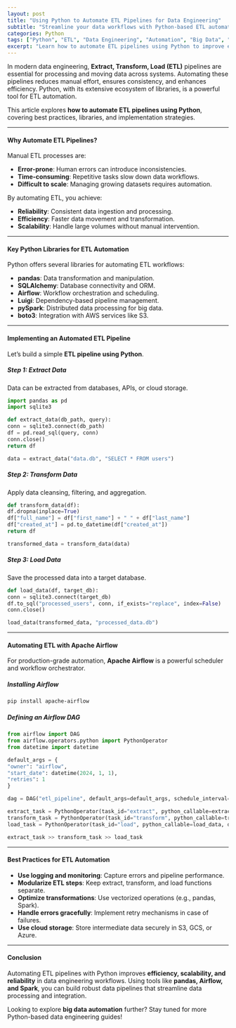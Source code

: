 ```yaml
---
layout: post
title: "Using Python to Automate ETL Pipelines for Data Engineering"
subtitle: "Streamline your data workflows with Python-based ETL automation"
categories: Python
tags: ["Python", "ETL", "Data Engineering", "Automation", "Big Data", "Pipelines"]
excerpt: "Learn how to automate ETL pipelines using Python to improve efficiency, scalability, and reliability in data engineering workflows."
---
```




In modern data engineering, **Extract, Transform, Load (ETL)** pipelines are essential for processing and moving data across systems. Automating these pipelines reduces manual effort, ensures consistency, and enhances efficiency. Python, with its extensive ecosystem of libraries, is a powerful tool for ETL automation.

This article explores **how to automate ETL pipelines using Python**, covering best practices, libraries, and implementation strategies.

---

#### Why Automate ETL Pipelines?

Manual ETL processes are:

- **Error-prone**: Human errors can introduce inconsistencies.
- **Time-consuming**: Repetitive tasks slow down data workflows.
- **Difficult to scale**: Managing growing datasets requires automation.

By automating ETL, you achieve:

- **Reliability**: Consistent data ingestion and processing.
- **Efficiency**: Faster data movement and transformation.
- **Scalability**: Handle large volumes without manual intervention.

---

#### Key Python Libraries for ETL Automation

Python offers several libraries for automating ETL workflows:

- **pandas**: Data transformation and manipulation.
- **SQLAlchemy**: Database connectivity and ORM.
- **Airflow**: Workflow orchestration and scheduling.
- **Luigi**: Dependency-based pipeline management.
- **pySpark**: Distributed data processing for big data.
- **boto3**: Integration with AWS services like S3.

---

#### Implementing an Automated ETL Pipeline

Let’s build a simple **ETL pipeline using Python**.

##### Step 1: Extract Data

Data can be extracted from databases, APIs, or cloud storage.

```python  
import pandas as pd  
import sqlite3

def extract_data(db_path, query):  
conn = sqlite3.connect(db_path)  
df = pd.read_sql(query, conn)  
conn.close()  
return df

data = extract_data("data.db", "SELECT * FROM users")  
```

##### Step 2: Transform Data

Apply data cleansing, filtering, and aggregation.

```python  
def transform_data(df):  
df.dropna(inplace=True)  
df["full_name"] = df["first_name"] + " " + df["last_name"]  
df["created_at"] = pd.to_datetime(df["created_at"])  
return df

transformed_data = transform_data(data)  
```

##### Step 3: Load Data

Save the processed data into a target database.

```python  
def load_data(df, target_db):  
conn = sqlite3.connect(target_db)  
df.to_sql("processed_users", conn, if_exists="replace", index=False)  
conn.close()

load_data(transformed_data, "processed_data.db")  
```

---

#### Automating ETL with Apache Airflow

For production-grade automation, **Apache Airflow** is a powerful scheduler and workflow orchestrator.

##### Installing Airflow

```bash  
pip install apache-airflow  
```

##### Defining an Airflow DAG

```python  
from airflow import DAG  
from airflow.operators.python import PythonOperator  
from datetime import datetime

default_args = {  
"owner": "airflow",  
"start_date": datetime(2024, 1, 1),  
"retries": 1  
}

dag = DAG("etl_pipeline", default_args=default_args, schedule_interval="@daily")

extract_task = PythonOperator(task_id="extract", python_callable=extract_data, dag=dag)  
transform_task = PythonOperator(task_id="transform", python_callable=transform_data, dag=dag)  
load_task = PythonOperator(task_id="load", python_callable=load_data, dag=dag)

extract_task >> transform_task >> load_task  
```

---

#### Best Practices for ETL Automation

- **Use logging and monitoring**: Capture errors and pipeline performance.
- **Modularize ETL steps**: Keep extract, transform, and load functions separate.
- **Optimize transformations**: Use vectorized operations (e.g., pandas, Spark).
- **Handle errors gracefully**: Implement retry mechanisms in case of failures.
- **Use cloud storage**: Store intermediate data securely in S3, GCS, or Azure.

---

#### Conclusion

Automating ETL pipelines with Python improves **efficiency, scalability, and reliability** in data engineering workflows. Using tools like **pandas, Airflow, and Spark**, you can build robust data pipelines that streamline data processing and integration.

Looking to explore **big data automation** further? Stay tuned for more Python-based data engineering guides!  
